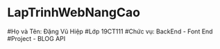 # LapTrinhWebNangCao
#Họ và Tên: Đặng Vũ Hiệp
#Lớp 19CT111
#Chức vụ: BackEnd - Font End
#Project - BLOG API
